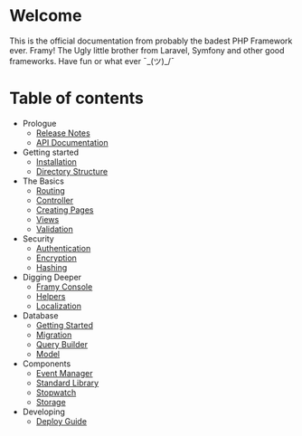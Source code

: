 # Welcome

This is the official documentation from probably the badest PHP Framework ever. Framy!
The Ugly little brother from Laravel, Symfony and other good frameworks.
Have fun or what ever ¯\_(ツ)_/¯

# Table of contents

 - Prologue
    <!-- - [Upgrade Guide]() -->
    - [Release Notes](release_notes.md)
    - [API Documentation](https://framyframework.github.io/FramyAPI/)
 - Getting started
    - [Installation](getting_started/installation.md)
    - [Directory Structure](getting_started/directory_structure.md)
 - The Basics
    - [Routing](the_basics/routing.md)
    - [Controller](the_basics/controller.md)
    - [Creating Pages](the_basics/creating_pages.md)
    - [Views](the_basics/views.md)
    - [Validation](the_basics/validation.md)
 - Security
    - [Authentication](security/auth.md)
    - [Encryption](security/encryption.md)
    - [Hashing](security/hashing.md)
 - Digging Deeper
    - [Framy Console](digging_deeper/cli.md)
    - [Helpers](digging_deeper/helpers.md)
    - [Localization](digging_deeper/localization.md)
 - Database
    - [Getting Started](database/getting_started.md)
    - [Migration](database/migration.md)
    - [Query Builder](database/query_builder.md)
    - [Model](database/model.md)
 - Components
    - [Event Manager](components/event_manager.md)
    - [Standard Library](components/standard_library.md)
    - [Stopwatch](components/stopwatch.md)
    - [Storage](components/storage.md)
 - Developing
    - [Deploy Guide](developing/deploy.md)
